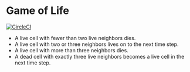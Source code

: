 # Game of Life

[![CircleCI](https://circleci.com/gh/prontotools/game-of-life-03.svg?style=svg&circle-token=495a408826bc13d5fc80a0fee34c8a3c02d2618b)](https://circleci.com/gh/prontotools/game-of-life-03)

* A live cell with fewer than two live neighbors dies.
* A live cell with two or three neighbors lives on to the next time step.
* A live cell with more than three neighbors dies.
* A dead cell with exactly three live neighbors becomes a live cell in the next time step.
